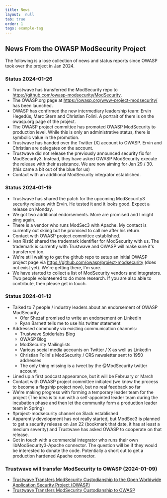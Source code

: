 ```yaml
---
title: News
layout:  null
tab: true
order: 1
tags: example-tag
---
```


## News From the OWASP ModSecurity Project

The following is a lose collection of news and status reports since OWASP took
over the project in Jan 2024.

### Status 2024-01-26

* Trustwave has transferred the ModSecurity repo to https://github.com/owasp-modsecurity/ModSecurity.
* The OWASP.org page at https://owasp.org/www-project-modsecurity/ has been launched.
* OWASP has confirmed the new intermediary leadership team: Ervin Hegedüs, Marc Stern and Christian Folini. A portrait of them is on the owasp.org page of the project.
* The OWASP project committee has promoted OWASP ModSecurity to production level. While this is only an administrative status, there is symbolic value in the promotion.
* Trustwave has handed over the Twitter (X) account to OWASP. Ervin and Christian are delegates on the account.
* Trustwave did not release the previously announced security fix for ModSecurity3. Instead, they have asked OWASP ModSecurity execute the release with their assistance. We are now aiming for Jan 29 / 30. (this came a bit out of the blue for us)
* Contact with an additional ModSecurity integrator established.

### Status 2024-01-19

* Trustwave has shared the patch for the upcoming ModSecurity3 security release with Ervin. He tested it and it looks good. Expect a release on Monday.
* We got two additional endorsements. More are promised and I might ping again.
* There is a vendor who runs ModSec3 with Apache. My contact is currently out skiing but he promised to call me after his return.
* Contact with OWASP project committee established.
* Ivan Ristić shared the trademark identifier for ModSecurity with us. The trademark is currently with Trustwave and OWASP will make sure it's transferred too.
* We're still waiting to get the github repo to setup an initial OWASP project page via https://github.com/owasp/project-modsecurity (does not exist yet). We're getting there, I'm sure.
* We have started to collect a list of ModSecurity vendors and integrators. Two people volunteered to do more research. If you are also able to contribute, then please get in touch.

### Status 2024-01-12

* Talked to 7 people / industry leaders about an endorsement of OWASP ModSecurity
   * Ofer Shezaf promised to write an endorsement on LinkedIn
   * Ryan Barnett tells me to use his twitter statement
* Addressed community via existing communication channels:
   * Trustwave Spiderlabs Blog
   * OWASP Blog
   * ModSecurity Mailinglists
   * Various social media accounts on Twitter / X as well as LinkedIn
   * Christian Folini's ModSecurity / CRS newsletter sent to 1950 addresses
   * The only thing missing is a tweet by the @ModSecurity twitter account
* Lined up a first podcast appearance, but it will be February or March
* Contact with OWASP project committee initiated (we know the process to become a flagship project now), but no real feedback so far
* We're making progress with forming a temporary leader team for the project (The idea is to run with a self-appointed leader team during the incubation phase and then let the community form a production leader team in Spring)
* #project-modsecurity channel on Slack established
* Apparently development has not really started, but ModSec3 is planned to get a security release on Jan 22 (bookmark that date, it has at least a medium severity) and Trustwave has asked OWASP to cooperate on that release.
* Got in touch with a commercial integrator who runs their own libModSecurity3-Apache connector. The question will be if they would be interested to donate the code. Potentially a short cut to get a production hardened Apache connector.


### Trustwave will transfer ModSecurity to OWASP (2024-01-09)

* [Trustwave Transfers ModSecurity Custodianship to the Open Worldwide Application Security Project (OWASP)](https://www.trustwave.com/en-us/resources/blogs/spiderlabs-blog/trustwave-transfers-modsecurity-custodianship-to-the-open-worldwide-application-security-project/)
* [Trustwave Transfers ModSecurity Custodianship to OWASP](https://owasp.org/blog/2024/01/09/ModSecurity)


